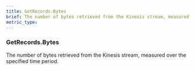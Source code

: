 ```yaml
---
title: GetRecords.Bytes
brief: The number of bytes retrieved from the Kinesis stream, measured over the specified time period.
metric_type:
---
```

### GetRecords.Bytes

The number of bytes retrieved from the Kinesis stream, measured over the specified time period.
